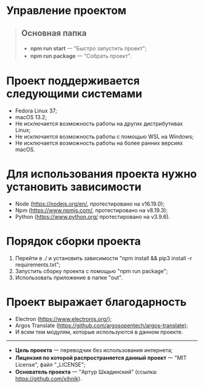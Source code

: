 # Управление проектом
> ## Основная папка
> - **npm run start** ⼀ "Быстро запустить проект";
> - **npm run package** ⼀ "Собрать проект".

# Проект поддерживается следующими системами
- Fedora Linux 37;
- macOS 13.2;
- Не исключается возможность работы на других дистрибутивах Linux;
- Не исключается возможность работы с помощью WSL на Windows;
- Не исключается возможность работы на более ранних версиях macOS.

# Для использования проекта нужно установить зависимости
- Node (https://nodejs.org/en/, протестировано на v16.19.0);
- Npm (https://www.npmjs.com/, протестировано на v8.19.3);
- Python (https://www.python.org/ протестировано на v3.9.6).

# Порядок сборки проекта
1. Перейти в ./ и установить зависимости "npm install && pip3 install -r requirements.txt";
2. Запустить сборку проекта с помощью "npm run package";
3. Использовать приложение в папке "out".

# Проект выражает благодарность
- Electron (https://www.electronjs.org/);
- Argos Translate (https://github.com/argosopentech/argos-translate);
- И всем тем модулям, которые используются в данном проекте.

---
- **Цель проекта** ⼀ переводчик без использования интернета;
- **Лицензия по которой распространяется данный проект** ⼀ "MIT License", файл "_LICENSE";
- **Основатель проекта** ⼀ "Артур Шкадинский" (ссылка: https://github.com/xihnik).

